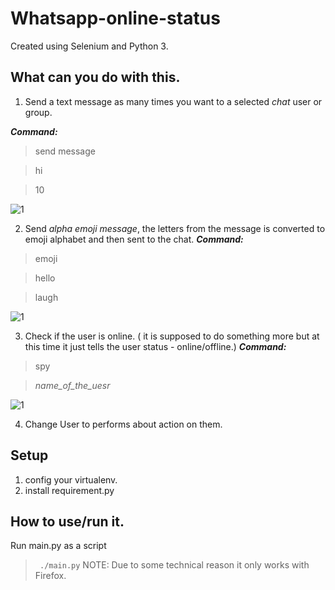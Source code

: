 # Whatsapp-online-status
Created using Selenium and Python 3.

## What can you do with this.
1. Send a text message as many times you want to a selected *chat* user or group.

***Command:***
> send message

> hi

> 10

![1](https://imgur.com/H24keRc.png)


2. Send _alpha emoji message_, the letters from the message is converted to emoji alphabet and then sent to the chat.
***Command:***
> emoji

> hello

> laugh

![1](https://imgur.com/fulmGwd.png)

3. Check if the user is online. ( it is supposed to do something more but at this time it just tells the user status - online/offline.)
***Command:***
> spy

> _name_of_the_uesr_

![1](https://imgur.com/NVBc7vv.png)

4. Change User to performs about action on them.


## Setup
1. config your virtualenv.
2. install requirement.py


## How to use/run it.
Run main.py as a script 
> ` ./main.py`
> NOTE: Due to some technical reason it only works with Firefox.
